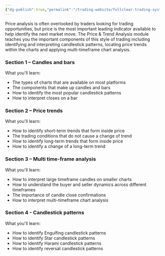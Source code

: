 ```yaml
---
{"dg-publish":true,"permalink":"/trading-website/fullclear-trading-system/01-price-and-trend-analysis/1-welcome-to-the-price-and-trend-analysis-module/","tags":["gardenEntry"]}
---
```


Price analysis is often overlooked by traders looking for trading opportunities, but price is the most important leading indicator available to help identify the next market move. The Price & Trend Analysis module teaches you the important components of this style of trading including identifying and interpreting candlestick patterns, locating price trends within the charts and applying multi-timeframe chart analysis.

### Section 1 – Candles and bars

What you'll learn:

-   The types of charts that are available on most platforms
-   The components that make up candles and bars
-   How to identify the most popular candlestick patterns
-   How to interpret closes on a bar

### Section 2 – Price trends

What you'll learn:

-   How to identify short-term trends that form inside price
-   The trading conditions that do not cause a change of trend
-   How to identify long-term trends that form inside price
-   How to identify a change of a long-term trend

### Section 3 – Multi time-frame analysis

What you'll learn:

-   How to interpret large timeframe candles on smaller charts
-   How to understand the buyer and seller dynamics across different timeframes
-   The importance of candle close confirmations
-   How to interpret multi-timeframe chart analysis

### Section 4 - Candlestick patterns

What you'll learn:

-   How to identify Engulfing candlestick patterns
-   How to identify Star candlestick patterns
-   How to identify Harami candlestick patterns
-   How to identify reversal candlestick patterns